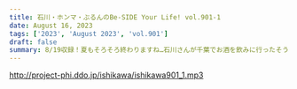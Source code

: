 ```yaml
---
title: 石川・ホンマ・ぶるんのBe-SIDE Your Life! vol.901-1
date: August 16, 2023
tags: ['2023', 'August 2023', 'vol.901']
draft: false
summary: 8/19収録！夏もそろそろ終わりますね…石川さんが千葉でお酒を飲みに行ったそうです。
---
```


http://project-phi.ddo.jp/ishikawa/ishikawa901_1.mp3